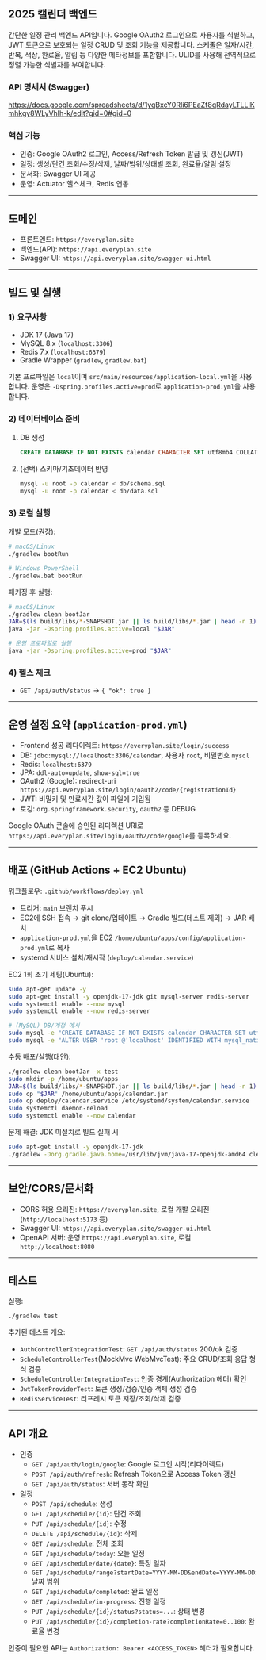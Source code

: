 ## 2025 캘린더 백엔드

간단한 일정 관리 백엔드 API입니다. Google OAuth2 로그인으로 사용자를 식별하고, JWT 토큰으로 보호되는 일정 CRUD 및 조회 기능을 제공합니다. 스케줄은 일자/시간, 반복, 색상, 완료율, 알림 등 다양한 메타정보를 포함합니다. ULID를 사용해 전역적으로 정렬 가능한 식별자를 부여합니다.

### API 명세서 (Swagger)
https://docs.google.com/spreadsheets/d/1yqBxcY0RIi6PEaZf8qRdayLTLLIKmhkgy8WLyVhIh-k/edit?gid=0#gid=0


### 핵심 기능
- 인증: Google OAuth2 로그인, Access/Refresh Token 발급 및 갱신(JWT)
- 일정: 생성/단건 조회/수정/삭제, 날짜/범위/상태별 조회, 완료율/알림 설정
- 문서화: Swagger UI 제공
- 운영: Actuator 헬스체크, Redis 연동

---

## 도메인
- 프론트엔드: `https://everyplan.site`
- 백엔드(API): `https://api.everyplan.site`
- Swagger UI: `https://api.everyplan.site/swagger-ui.html`

---

## 빌드 및 실행

### 1) 요구사항
- JDK 17 (Java 17)
- MySQL 8.x (`localhost:3306`)
- Redis 7.x (`localhost:6379`)
- Gradle Wrapper (`gradlew`, `gradlew.bat`)

기본 프로파일은 `local`이며 `src/main/resources/application-local.yml`을 사용합니다. 운영은 `-Dspring.profiles.active=prod`로 `application-prod.yml`을 사용합니다.

### 2) 데이터베이스 준비
1. DB 생성
   ```sql
   CREATE DATABASE IF NOT EXISTS calendar CHARACTER SET utf8mb4 COLLATE utf8mb4_0900_ai_ci;
   ```
2. (선택) 스키마/기초데이터 반영
   ```bash
   mysql -u root -p calendar < db/schema.sql
   mysql -u root -p calendar < db/data.sql
   ```

### 3) 로컬 실행
개발 모드(권장):
```bash
# macOS/Linux
./gradlew bootRun

# Windows PowerShell
./gradlew.bat bootRun
```

패키징 후 실행:
```bash
# macOS/Linux
./gradlew clean bootJar
JAR=$(ls build/libs/*-SNAPSHOT.jar || ls build/libs/*.jar | head -n 1)
java -jar -Dspring.profiles.active=local "$JAR"

# 운영 프로파일로 실행
java -jar -Dspring.profiles.active=prod "$JAR"
```

### 4) 헬스 체크
- `GET /api/auth/status` → `{ "ok": true }`

---

## 운영 설정 요약 (`application-prod.yml`)
- Frontend 성공 리다이렉트: `https://everyplan.site/login/success`
- DB: `jdbc:mysql://localhost:3306/calendar`, 사용자 `root`, 비밀번호 `mysql`
- Redis: `localhost:6379`
- JPA: `ddl-auto=update`, `show-sql=true`
- OAuth2 (Google): redirect-uri `https://api.everyplan.site/login/oauth2/code/{registrationId}`
- JWT: 비밀키 및 만료시간 값이 파일에 기입됨
- 로깅: `org.springframework.security`, `oauth2` 등 DEBUG

Google OAuth 콘솔에 승인된 리디렉션 URI로 `https://api.everyplan.site/login/oauth2/code/google`를 등록하세요.

---

## 배포 (GitHub Actions + EC2 Ubuntu)
워크플로우: `.github/workflows/deploy.yml`
- 트리거: `main` 브랜치 푸시
- EC2에 SSH 접속 → git clone/업데이트 → Gradle 빌드(테스트 제외) → JAR 배치
- `application-prod.yml`을 EC2 `/home/ubuntu/apps/config/application-prod.yml`로 복사
- systemd 서비스 설치/재시작 (`deploy/calendar.service`)

EC2 1회 초기 세팅(Ubuntu):
```bash
sudo apt-get update -y
sudo apt-get install -y openjdk-17-jdk git mysql-server redis-server
sudo systemctl enable --now mysql
sudo systemctl enable --now redis-server

# (MySQL) DB/계정 예시
sudo mysql -e "CREATE DATABASE IF NOT EXISTS calendar CHARACTER SET utf8mb4 COLLATE utf8mb4_0900_ai_ci;"
sudo mysql -e "ALTER USER 'root'@'localhost' IDENTIFIED WITH mysql_native_password BY 'mysql';" || true
```

수동 배포/실행(대안):
```bash
./gradlew clean bootJar -x test
sudo mkdir -p /home/ubuntu/apps
JAR=$(ls build/libs/*-SNAPSHOT.jar || ls build/libs/*.jar | head -n 1)
sudo cp "$JAR" /home/ubuntu/apps/calendar.jar
sudo cp deploy/calendar.service /etc/systemd/system/calendar.service
sudo systemctl daemon-reload
sudo systemctl enable --now calendar
```

문제 해결: JDK 미설치로 빌드 실패 시
```bash
sudo apt-get install -y openjdk-17-jdk
./gradlew -Dorg.gradle.java.home=/usr/lib/jvm/java-17-openjdk-amd64 clean bootJar -x test
```

---

## 보안/CORS/문서화
- CORS 허용 오리진: `https://everyplan.site`, 로컬 개발 오리진(`http://localhost:5173` 등)
- Swagger UI: `https://api.everyplan.site/swagger-ui.html`
- OpenAPI 서버: 운영 `https://api.everyplan.site`, 로컬 `http://localhost:8080`

---

## 테스트
실행:
```bash
./gradlew test
```

추가된 테스트 개요:
- `AuthControllerIntegrationTest`: `GET /api/auth/status` 200/ok 검증
- `ScheduleControllerTest`(MockMvc WebMvcTest): 주요 CRUD/조회 응답 형식 검증
- `ScheduleControllerIntegrationTest`: 인증 경계(Authorization 헤더) 확인
- `JwtTokenProviderTest`: 토큰 생성/검증/인증 객체 생성 검증
- `RedisServiceTest`: 리프레시 토큰 저장/조회/삭제 검증

---

## API 개요
- 인증
  - `GET /api/auth/login/google`: Google 로그인 시작(리다이렉트)
  - `POST /api/auth/refresh`: Refresh Token으로 Access Token 갱신
  - `GET /api/auth/status`: 서버 동작 확인
- 일정
  - `POST /api/schedule`: 생성
  - `GET /api/schedule/{id}`: 단건 조회
  - `PUT /api/schedule/{id}`: 수정
  - `DELETE /api/schedule/{id}`: 삭제
  - `GET /api/schedule`: 전체 조회
  - `GET /api/schedule/today`: 오늘 일정
  - `GET /api/schedule/date/{date}`: 특정 일자
  - `GET /api/schedule/range?startDate=YYYY-MM-DD&endDate=YYYY-MM-DD`: 날짜 범위
  - `GET /api/schedule/completed`: 완료 일정
  - `GET /api/schedule/in-progress`: 진행 일정
  - `PUT /api/schedule/{id}/status?status=...`: 상태 변경
  - `PUT /api/schedule/{id}/completion-rate?completionRate=0..100`: 완료율 변경

인증이 필요한 API는 `Authorization: Bearer <ACCESS_TOKEN>` 헤더가 필요합니다.
